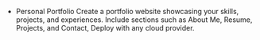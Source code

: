 - Personal Portfolio Create a portfolio website showcasing your skills, projects, and experiences. Include sections such as About Me, Resume, Projects, and Contact, Deploy with any cloud provider.